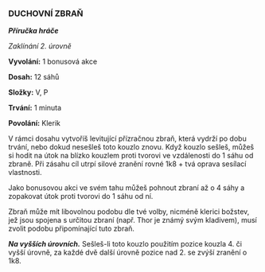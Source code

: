 ### DUCHOVNÍ ZBRAŇ

***Příručka hráče***

*Zaklínání 2. úrovně*

**Vyvolání:** 1 bonusová akce

**Dosah:** 12 sáhů

**Složky:** V, P

**Trvání:** 1 minuta

**Povolání:** Klerik

V rámci dosahu vytvoříš levitující přízračnou zbraň, která vydrží po dobu trvání, nebo dokud nesešleš toto kouzlo znovu. Když kouzlo sešleš, můžeš si hodit na útok na blízko kouzlem proti tvorovi ve vzdálenosti do 1 sáhu od zbraně. Při zásahu cíl utrpí silové zranění rovné 1k8 + tvá oprava sesílací vlastnosti. 

Jako bonusovou akci ve svém tahu můžeš pohnout zbraní až o 4 sáhy a zopakovat útok proti tvorovi do 1 sáhu od ní. 

Zbraň může mít libovolnou podobu dle tvé volby, nicméně klerici božstev, jež jsou spojena s určitou zbraní (např. Thor je známý svým kladivem), musí zvolit podobu připomínající tuto zbraň.

***Na vyšších úrovních.*** Sešleš-li toto kouzlo použitím pozice kouzla 4. či vyšší úrovně, za každé dvě další úrovně pozice nad 2. se zvýší zranění o 1k8.